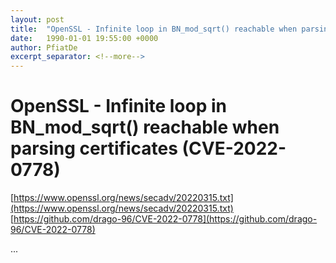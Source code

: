 ```yaml
---
layout: post
title:  "OpenSSL - Infinite loop in BN_mod_sqrt() reachable when parsing certificates (CVE-2022-0778)"
date:   1990-01-01 19:55:00 +0000
author: PfiatDe
excerpt_separator: <!--more-->
---
```


# OpenSSL - Infinite loop in BN_mod_sqrt() reachable when parsing certificates (CVE-2022-0778)
[https://www.openssl.org/news/secadv/20220315.txt](https://www.openssl.org/news/secadv/20220315.txt)
[https://github.com/drago-96/CVE-2022-0778](https://github.com/drago-96/CVE-2022-0778)

...
<!--more-->
